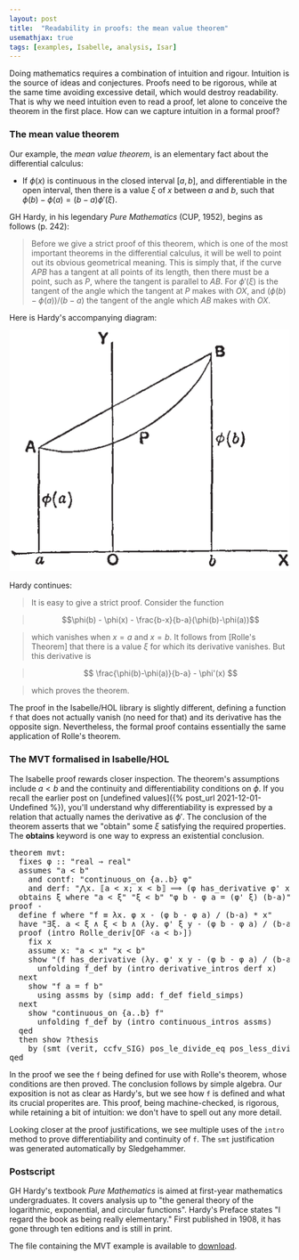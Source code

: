 ```yaml
---
layout: post
title:  "Readability in proofs: the mean value theorem"
usemathjax: true
tags: [examples, Isabelle, analysis, Isar]
---
```


Doing mathematics requires a combination of intuition and rigour. Intuition is the source of ideas and conjectures. Proofs need to be rigorous, while at the same time avoiding excessive detail, which would destroy readability. That is why we need intuition even to read a proof, let alone to conceive the theorem in the first place. How can we capture intuition in a formal proof?

### The mean value theorem

Our example, the *mean value theorem*, is an elementary fact about the differential calculus:

* If $\phi(x)$ is continuous in the closed interval $[a,b]$, and differentiable in the open interval, then there is a value $\xi$ of $x$ between $a$ and $b$, such that $\phi(b)-\phi(a) = (b-a)\phi'(\xi)$.

GH Hardy, in his legendary *Pure Mathematics* (CUP, 1952), begins as follows (p. 242):

> Before we give a strict proof of this theorem, which is one of the most important theorems in the differential calculus, it will be well to point out its obvious geometrical meaning. This is simply that, if the curve $APB$ has a tangent at all points of its length, then there must be a point, such as $P$, where the tangent is parallel to $AB$. For $\phi'(\xi)$ is the tangent of the angle which the tangent at $P$ makes with $OX$, and $(\phi(b) - \phi(a))/(b - a)$ the tangent of the angle which $AB$ makes with $OX$.

Here is Hardy's accompanying diagram:

![MVT diagram](/images/Hardy-MVT.png)

Hardy continues:

> It is easy to give a strict proof. Consider the function

> $$\phi(b) - \phi(x) - \frac{b-x}{b-a}(\phi(b)-\phi(a))$$

> which vanishes when $x = a$ and $x = b$. It follows from [Rolle's Theorem] that there is a value $\xi$ for which its derivative vanishes. But this derivative is

> $$ \frac{\phi(b)-\phi(a)}{b-a} - \phi'(x) $$

> which proves the theorem.

The proof in the Isabelle/HOL library is slightly different, defining a function `f` that does not actually vanish (no need for that) and its derivative has the opposite sign. Nevertheless, the formal proof contains essentially the same application of Rolle's theorem.

### The MVT formalised in Isabelle/HOL


The Isabelle proof rewards closer inspection. The theorem's assumptions
include $a<b$ and the continuity and differentiability conditions on $\phi$. If you recall the earlier post on [undefined values]({% post_url 2021-12-01-Undefined %}), you'll understand why differentiability is expressed by a relation that actually names the derivative as $\phi'$.
The conclusion of the theorem asserts that we "obtain" some $\xi$ satisfying the required properties. The **obtains** keyword is one way to express an existential conclusion.

<pre class="source"><span class="keyword1"></span><span class="keyword1"><span class="command"><span class="entity_def" id="offset_47..54">theorem</span></span></span><span> </span><span class="entity_def" id="Calculus.mvt|fact"><span class="entity_def" id="Calculus.mvt|thm"><span>mvt</span></span></span><span class="main"><span>:</span></span><span>
  </span><span class="keyword2"><span class="keyword"><span>fixes</span></span></span><span> </span><span class="free"><span>φ</span></span><span> </span><span class="main"><span>::</span></span><span> </span><span class="quoted"><span class="quoted"><span>"</span><span>real</span><span> </span><span class="main"><span>⇒</span></span><span> </span><span>real</span><span>"</span></span></span><span>
  </span><span class="keyword2"><span class="keyword"><span>assumes</span></span></span><span> </span><span class="quoted"><span class="quoted"><span>"</span><span class="free"><span>a</span></span><span> </span><span class="main"><span>&lt;</span></span><span> </span><span class="free"><span>b</span></span><span>"</span></span></span><span>
    </span><span class="keyword2"><span class="keyword"><span>and</span></span></span><span> </span><span>contf</span><span class="main"><span>:</span></span><span> </span><span class="quoted"><span class="quoted"><span>"</span><span>continuous_on</span><span> </span><span class="main"><span>{</span></span><span class="free"><span>a</span></span><span class="main"><span>..</span></span><span class="free"><span>b</span></span><span class="main"><span>}</span></span><span> </span><span class="free"><span>φ</span></span><span>"</span></span></span><span>
    </span><span class="keyword2"><span class="keyword"><span>and</span></span></span><span> </span><span class="entity_def" id="offset_153..157">derf</span><span class="main"><span>:</span></span><span> </span><span class="quoted"><span class="quoted"><span>"</span><span class="main"><span>⋀</span></span><span class="bound"><span>x</span></span><span class="main"><span>.</span></span><span> </span><span class="main"><span>⟦</span></span><span class="free"><span>a</span></span><span> </span><span class="main"><span>&lt;</span></span><span> </span><span class="bound"><span>x</span></span><span class="main"><span>;</span></span><span> </span><span class="bound"><span>x</span></span><span> </span><span class="main"><span>&lt;</span></span><span> </span><span class="free"><span>b</span></span><span class="main"><span>⟧</span></span><span> </span><span class="main"><span>⟹</span></span><span> </span><span class="main"><span>(</span></span><span class="free"><span>φ</span></span><span> </span><span class="keyword1"><span>has_derivative</span></span><span> </span><span class="free"><span>φ'</span></span><span> </span><span class="bound"><span>x</span></span><span class="main"><span>)</span></span><span> </span><span class="main"><span>(</span></span><span class="keyword1"><span>at</span></span><span> </span><span class="bound"><span>x</span></span><span class="main"><span>)</span></span><span>"</span></span></span><span>
  </span><span class="keyword2"><span class="keyword"><span>obtains</span></span></span><span> </span><span class="free"><span>ξ</span></span><span> </span><span class="keyword2"><span class="keyword"><span>where</span></span></span><span> </span><span class="quoted"><span class="quoted"><span>"</span><span class="free"><span>a</span></span><span> </span><span class="main"><span>&lt;</span></span><span> </span><span class="free"><span>ξ</span></span><span>"</span></span></span><span> </span><span class="quoted"><span class="quoted"><span>"</span><span class="free"><span>ξ</span></span><span> </span><span class="main"><span>&lt;</span></span><span> </span><span class="free"><span>b</span></span><span>"</span></span></span><span> </span><span class="quoted"><span class="quoted"><span>"</span><span class="free"><span>φ</span></span><span> </span><span class="free"><span>b</span></span><span> </span><span class="main"><span>-</span></span><span> </span><span class="free"><span>φ</span></span><span> </span><span class="free"><span>a</span></span><span> </span><span class="main"><span>=</span></span><span> </span><span class="main"><span>(</span></span><span class="free"><span>φ'</span></span><span> </span><span class="free"><span>ξ</span></span><span class="main"><span>)</span></span><span> </span><span class="main"><span>(</span></span><span class="free"><span>b</span></span><span class="main"><span>-</span></span><span class="free"><span>a</span></span><span class="main"><span>)</span></span><span>"</span></span></span><span>
</span><span class="keyword1"><span class="command"><span>proof</span></span></span><span> </span><span class="operator"><span>-</span></span><span>
  </span><span class="keyword3"><span class="command"><span class="entity_def" id="offset_284..290">define</span></span></span><span> </span><span class="skolem"><span class="skolem"><span>f</span></span></span><span> </span><span class="keyword2"><span class="keyword"><span>where</span></span></span><span> </span><span class="quoted"><span class="quoted"><span>"</span><span class="skolem"><span>f</span></span><span> </span><span class="main"><span>≡</span></span><span> </span><span class="main"><span>λ</span></span><span class="bound"><span>x</span></span><span class="main"><span>.</span></span><span> </span><span class="free"><span>φ</span></span><span> </span><span class="bound"><span>x</span></span><span> </span><span class="main"><span>-</span></span><span> </span><span class="main"><span>(</span></span><span class="free"><span>φ</span></span><span> </span><span class="free"><span>b</span></span><span> </span><span class="main"><span>-</span></span><span> </span><span class="free"><span>φ</span></span><span> </span><span class="free"><span>a</span></span><span class="main"><span>)</span></span><span> </span><span class="main"><span>/</span></span><span> </span><span class="main"><span>(</span></span><span class="free"><span>b</span></span><span class="main"><span>-</span></span><span class="free"><span>a</span></span><span class="main"><span>)</span></span><span> </span><span class="main"><span>*</span></span><span> </span><span class="bound"><span>x</span></span><span>"</span></span></span><span>
  </span><span class="keyword1"><span class="command"><span>have</span></span></span><span> </span><span class="quoted"><span class="quoted"><span>"</span><span class="main"><span>∃</span></span><span class="bound"><span>ξ</span></span><span class="main"><span>.</span></span><span> </span><span class="free"><span>a</span></span><span> </span><span class="main"><span>&lt;</span></span><span> </span><span class="bound"><span>ξ</span></span><span> </span><span class="main"><span>∧</span></span><span> </span><span class="bound"><span>ξ</span></span><span> </span><span class="main"><span>&lt;</span></span><span> </span><span class="free"><span>b</span></span><span> </span><span class="main"><span>∧</span></span><span> </span><span class="main"><span>(</span></span><span class="main"><span>λ</span></span><span class="bound"><span>y</span></span><span class="main"><span>.</span></span><span> </span><span class="free"><span>φ'</span></span><span> </span><span class="bound"><span>ξ</span></span><span> </span><span class="bound"><span>y</span></span><span> </span><span class="main"><span>-</span></span><span> </span><span class="main"><span>(</span></span><span class="free"><span>φ</span></span><span> </span><span class="free"><span>b</span></span><span> </span><span class="main"><span>-</span></span><span> </span><span class="free"><span>φ</span></span><span> </span><span class="free"><span>a</span></span><span class="main"><span>)</span></span><span> </span><span class="main"><span>/</span></span><span> </span><span class="main"><span>(</span></span><span class="free"><span>b</span></span><span class="main"><span>-</span></span><span class="free"><span>a</span></span><span class="main"><span>)</span></span><span> </span><span class="main"><span>*</span></span><span> </span><span class="bound"><span>y</span></span><span class="main"><span>)</span></span><span> </span><span class="main"><span>=</span></span><span> </span><span class="main"><span>(</span></span><span class="main"><span>λ</span></span><span class="bound"><span>v</span></span><span class="main"><span>.</span></span><span> </span><span class="main"><span>0</span></span><span class="main"><span>)</span></span><span>"</span></span></span><span>
  </span><span class="keyword1"><span class="command"><span>proof</span></span></span><span> </span><span class="main"><span>(</span></span><span class="operator"><span>intro</span></span><span> </span><span>Rolle_deriv</span><span class="main"><span class="main"><span>[</span></span></span><span class="operator"><span>OF</span></span><span> </span><span class="quoted"><span class="quoted"><span>‹</span><span class="free"><span>a</span></span><span> </span><span class="main"><span>&lt;</span></span><span> </span><span class="free"><span>b</span></span><span>›</span></span></span><span class="main"><span class="main"><span>]</span></span></span><span class="main"><span>)</span></span><span>
    </span><span class="keyword3"><span class="command"><span>fix</span></span></span><span> </span><span class="skolem"><span>x</span></span><span>
    </span><span class="keyword3"><span class="command"><span>assume</span></span></span><span> </span><span class="entity_def" id="offset_478..479">x</span><span class="main"><span>:</span></span><span> </span><span class="quoted"><span class="quoted"><span>"</span><span class="free"><span>a</span></span><span> </span><span class="main"><span>&lt;</span></span><span> </span><span class="skolem"><span>x</span></span><span>"</span></span></span><span> </span><span class="quoted"><span class="quoted"><span>"</span><span class="skolem"><span>x</span></span><span> </span><span class="main"><span>&lt;</span></span><span> </span><span class="free"><span>b</span></span><span>"</span></span></span><span>
    </span><span class="keyword3"><span class="command"><span>show</span></span></span><span> </span><span class="quoted"><span class="quoted"><span>"</span><span class="main"><span>(</span></span><span class="skolem"><span>f</span></span><span> </span><span class="keyword1"><span>has_derivative</span></span><span> </span><span class="main"><span>(</span></span><span class="main"><span>λ</span></span><span class="bound"><span>y</span></span><span class="main"><span>.</span></span><span> </span><span class="free"><span>φ'</span></span><span> </span><span class="skolem"><span>x</span></span><span> </span><span class="bound"><span>y</span></span><span> </span><span class="main"><span>-</span></span><span> </span><span class="main"><span>(</span></span><span class="free"><span>φ</span></span><span> </span><span class="free"><span>b</span></span><span> </span><span class="main"><span>-</span></span><span> </span><span class="free"><span>φ</span></span><span> </span><span class="free"><span>a</span></span><span class="main"><span>)</span></span><span> </span><span class="main"><span>/</span></span><span> </span><span class="main"><span>(</span></span><span class="free"><span>b</span></span><span class="main"><span>-</span></span><span class="free"><span>a</span></span><span class="main"><span>)</span></span><span> </span><span class="main"><span>*</span></span><span> </span><span class="bound"><span>y</span></span><span class="main"><span>)</span></span><span class="main"><span>)</span></span><span> </span><span class="main"><span>(</span></span><span class="keyword1"><span>at</span></span><span> </span><span class="skolem"><span>x</span></span><span class="main"><span>)</span></span><span>"</span></span></span><span>
      </span><span class="keyword1"><span class="command"><span>unfolding</span></span></span><span> </span>f_def<span> </span><span class="keyword1"><span class="command"><span>by</span></span></span><span> </span><span class="main"><span>(</span></span><span class="operator"><span>intro</span></span><span> </span><span class="dynamic"><span class="dynamic"><span>derivative_intros</span></span></span><span> </span>derf<span> </span>x<span class="main"><span>)</span></span><span>
  </span><span class="keyword1"><span class="command"><span>next</span></span></span><span>
    </span><span class="keyword3"><span class="command"><span>show</span></span></span><span> </span><span class="quoted"><span class="quoted"><span>"</span><span class="skolem"><span>f</span></span><span> </span><span class="free"><span>a</span></span><span> </span><span class="main"><span>=</span></span><span> </span><span class="skolem"><span>f</span></span><span> </span><span class="free"><span>b</span></span><span>"</span></span></span><span>
      </span><span class="keyword1"><span class="command"><span>using</span></span></span><span> </span>assms<span> </span><span class="keyword1"><span class="command"><span>by</span></span></span><span> </span><span class="main"><span>(</span></span><span class="operator"><span>simp</span></span><span> </span><span class="quasi_keyword"><span>add</span></span><span class="main"><span class="main"><span>:</span></span></span><span> </span>f_def<span> </span><span class="dynamic"><span class="dynamic"><span>field_simps</span></span></span><span class="main"><span>)</span></span><span>
  </span><span class="keyword1"><span class="command"><span>next</span></span></span><span>
    </span><span class="keyword3"><span class="command"><span>show</span></span></span><span> </span><span class="quoted"><span class="quoted"><span>"</span><span>continuous_on</span><span> </span><span class="main"><span>{</span></span><span class="free"><span>a</span></span><span class="main"><span>..</span></span><span class="free"><span>b</span></span><span class="main"><span>}</span></span><span> </span><span class="skolem"><span>f</span></span><span>"</span></span></span><span>
      </span><span class="keyword1"><span class="command"><span>unfolding</span></span></span><span> </span>f_def<span> </span><span class="keyword1"><span class="command"><span>by</span></span></span><span> </span><span class="main"><span>(</span></span><span class="operator"><span>intro</span></span><span> </span><span class="dynamic"><span class="dynamic"><span>continuous_intros</span></span></span><span> </span>assms<span class="main"><span>)</span></span><span>
  </span><span class="keyword1"><span class="command"><span>qed</span></span></span><span>
  </span><span class="keyword1"><span class="command"><span>then</span></span></span><span> </span><span class="keyword3"><span class="command"><span>show</span></span></span><span> </span><span class="var"><span class="quoted"><span class="var"><span>?thesis</span></span></span></span><span>
    </span><span class="keyword1"><span class="command"><span>by</span></span></span><span> </span><span class="main"><span>(</span></span><span class="operator"><span>smt</span></span><span> </span><span class="main"><span class="main"><span>(</span></span></span><span>verit</span><span class="main"><span class="main"><span>,</span></span></span><span> ccfv_SIG</span><span class="main"><span class="main"><span>)</span></span></span><span> </span><span>pos_le_divide_eq</span><span> </span><span>pos_less_divide_eq</span><span> </span>that<span class="main"><span>)</span></span><span>
</span><span class="keyword1"><span class="command"><span>qed</span></span></span>
</pre>

In the proof we see the `f` being defined for use with Rolle's theorem, whose conditions are then proved. The conclusion follows by simple algebra. Our exposition is not as clear as Hardy's, but we see how `f` is defined and what its crucial properites are. This proof, being machine-checked, is rigorous, while retaining a bit of intuition: we don't have to spell out any more detail.

Looking closer at the proof justifications, we see multiple uses of the `intro` method to prove differentiability and continuity of `f`. The `smt` justification was generated automatically by Sledgehammer.

### Postscript

GH Hardy's textbook *Pure Mathematics* is aimed at first-year mathematics undergraduates. It covers analysis up to "the general theory of the logarithmic, exponential, and circular functions". Hardy's Preface states "I regard the book as being really elementary." First published in 1908, it has gone through ten editions and is still in print.

The file containing the MVT example is available to [download](/Isabelle-Examples/Calculus.thy).
